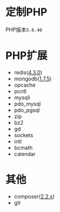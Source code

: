 # 定制PHP

PHP版本`5.6.40`

# PHP扩展

- redis([4.3.0](https://pecl.php.net/package/redis/5.0.0RC1 "Drop PHP5 support [f9928642, 46a50c12, 4601887d, 6ebb36ce, fdbe9d29] (Michael Grunder)"))
- mongodb([1.7.5](https://www.mongodb.com/docs/drivers/php/#compatibility "ext 1.7 + lib 1.6"))
- opcache
- pcntl
- mysqli
- pdo_mysql
- pdo_pgsql
- zip
- bz2
- gd
- sockets
- intl
- bcmath
- calendar

# 其他

- composer([2.2.x](https://getcomposer.org/doc/00-intro.md#system-requirements "A long-term-support version (2.2.x) still offers support for PHP 5.3.2+ in case you are stuck with a legacy PHP version."))
- git
